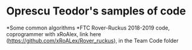 # Oprescu Teodor's samples of code

*Some common algorithms
*FTC Rover-Ruckus 2018-2019 code, coprogrammer with xRoAlex, link here (https://github.com/xRoALex/Rover_ruckus), in the Team Code folder
